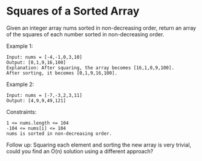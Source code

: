 # Squares of a Sorted Array

Given an integer array nums sorted in non-decreasing order, return an array of the squares of each number sorted in non-decreasing order.

Example 1:
```
Input: nums = [-4,-1,0,3,10]
Output: [0,1,9,16,100]
Explanation: After squaring, the array becomes [16,1,0,9,100].
After sorting, it becomes [0,1,9,16,100].
```


Example 2:
```
Input: nums = [-7,-3,2,3,11]
Output: [4,9,9,49,121]
```

Constraints:

```
1 <= nums.length <= 104
-104 <= nums[i] <= 104
nums is sorted in non-decreasing order.
``` 

Follow up: Squaring each element and sorting the new array is very trivial, could you find an O(n) solution using a different approach?
